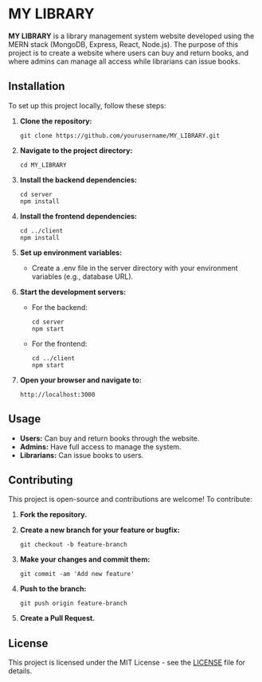 # MY LIBRARY

**MY LIBRARY** is a library management system website developed using the MERN stack (MongoDB, Express, React, Node.js). The purpose of this project is to create a website where users can buy and return books, and where admins can manage all access while librarians can issue books.

## Installation

To set up this project locally, follow these steps:

1. **Clone the repository:**
   ```
   git clone https://github.com/yourusername/MY_LIBRARY.git
   ```

2. **Navigate to the project directory:**
   ```
   cd MY_LIBRARY
   ```

3. **Install the backend dependencies:**
   ```
   cd server
   npm install
   ```

4. **Install the frontend dependencies:**
   ```
   cd ../client
   npm install
   ```

5. **Set up environment variables:**
   - Create a .env file in the server directory with your environment variables (e.g., database URL).

6. **Start the development servers:**
   - For the backend:
     ```
     cd server
     npm start
     ```
   - For the frontend:
     ```
     cd ../client
     npm start
     ```

7. **Open your browser and navigate to:**
   ```
   http://localhost:3000
   ```

## Usage

- **Users:** Can buy and return books through the website.
- **Admins:** Have full access to manage the system.
- **Librarians:** Can issue books to users.

## Contributing

This project is open-source and contributions are welcome! To contribute:

1. **Fork the repository.**

2. **Create a new branch for your feature or bugfix:**
   ```
   git checkout -b feature-branch
   ```

3. **Make your changes and commit them:**
   ```
   git commit -am 'Add new feature'
   ```

4. **Push to the branch:**
   ```
   git push origin feature-branch
   ```

5. **Create a Pull Request.**

## License

This project is licensed under the MIT License - see the [LICENSE](LICENSE) file for details.
